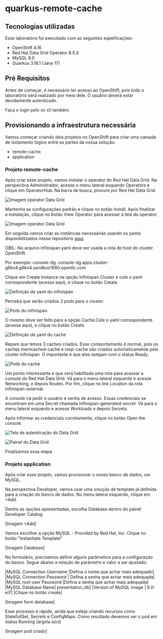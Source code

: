 # quarkus-remote-cache


## Tecnologias utilizadas

Esse laboratório foi executado com as seguintes espeificações:

- OpenShift 4.16
- Red Hat Data Grid Operator 8.5.4
- MySQL 8.0
- Quarkus 3.18.1 (Java 17)

## Pré Requisitos

Antes de começar, é necessário ter acesso ao OpenShift, pois todo o laboratório será realizado por meio dele. O usuário deverá estar devidamente autenticado.

Faça o login pelo oc cli também.


## Provisionando a infraestrutura necessária

Vamos começar criando dois projetos no OpenShift para criar uma camada de isolamento lógico entre as partes da nossa solução.
- remote-cache
- application

### Projeto remote-cache

Após criar esse projeto, vamos instalar o operator do Red Hat Data Grid. Na perspectiva Administrador, acesse o menu lateral esquerdo Operators e clique em OperatorHub. Na barra de busca, procure por Red Hat Data Grid.

![Imagem operator Data Grid](/images/operator-data-grid.png)

Mantenha as configurações padrão e clique no botão Install. Após finalizar a instalação, clique no botão View Operator para acessar a tela do operator.

![Imagem operator Data Grid](/images/operator-data-grid-details.png)


Em seguida vamos criar as instâncias necessárias usando os yamls disponibilizados nesse repositório [aqui](/infra/openshift/data-grid/).

OBS.: No arquivo infinispan.yaml deve ser usada a rota do host do cluster OpenShift. 

Por exemplo:
console-dg.<cluster-hostname>
console-dg.apps.cluster-g6kn4.g6kn4.sandbox1680.opentlc.com

Clique em Create Instance na opção Infinispan Cluster e cole o yaml correspondente (acesse aqui), e clique no botão Create.

![Definição de yaml do infinispan](/images/infinispan-yaml.png)

Perceba que serão criados 2 pods para o cluster.

![Pods do infinispan](/images/infinispan-pods.png)

O mesmo deve ser feito para a opção Cache.Cole o yaml correspondente (acesse aqui), e clique no botão Create.

![Definição de yaml do cache](/images/cache-yaml.png)

Repare que temos 3 caches criados. Esse comportamento é normal, pois os caches memcached-cache e resp-cache são criados automaticamente pelo cluster infinispan. O importante é que eles estejam com o status Ready.

![Pods do cache](/images/cache-pods.png)

Um ponto interessante é que será habilitada uma rota para acessar a console do Red Hat Data Grid. Vá para o menu lateral esquerdo e acesse Networking, e depois Routes. Por fim, clique no link Location da rota infinispan-external.

A console irá pedir o usuário e senha de acesso. Essas credenciais se encontram em uma Secret chamada infinispan-generated-secret. Vá para o menu lateral esquerdo e acesse Workloads e depois Secrets.

Após informar as credenciais corretamente, clique no botão Open the console.

![Tela de autenticação do Data Grid](/images/dg-console-auth.png)

![Painel do Data Grid](/images/dg-console-panel.png)


Finalizamos essa etapa.

### Projeto application

Após criar esse projeto, vamos provisionar o nosso banco de dados, um MySQL.

Na perspectiva Developer, vamos usar uma solução de template já definida para a criação do banco de dados. No menu lateral esquerdo, clique em +Add.


Dentre as opções apresentadas, escolha Database dentro do painel Developer Catalog.

[Imagem +Add]

Vamos escolher a opção MySQL - Provided by Red Hat, Inc. Clique no botão "Instantiate Template"

[Imagem Database]

No formulário, precisamos definir alguns parâmetros para a configuração do banco. Segue abaixo a relação de parâmetro e valor a ser ajustado:

|MySQL Connection Username |Defina o nome que achar mais adequado|
|MySQL Connection Password | Defina a senha que achar mais adequada|
|MySQL root user Password |Defina a senha que achar mais adequada|
|MySQL Database Name| presentation_db|
|Version of MySQL Image | 8.0-el7|
|Clique no botão create|

[Imagem form database]

Esse processo é rápido, ainda que esteja criando recursos como StatefullSet, Secrets e ConfigMaps. Como resultado devemos ver o pod em status Running (argola azul)

[Imagem pod criado]